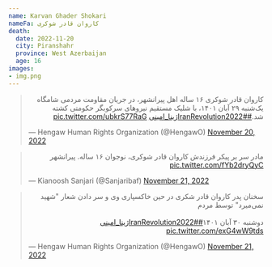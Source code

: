 ```yaml
---
name: Karvan Ghader Shokari
nameFa: کاروان قادر شوکری
death:
  date: 2022-11-20
  city: Piranshahr
  province: West Azerbaijan
  age: 16
images:
- img.png
---
```


<blockquote class="twitter-tweet"><p lang="fa" dir="rtl">کاروان قادر شوکری ۱۶ ساله اهل پیرانشهر، در جریان مقاومت مردمی شامگاه یک‌شنبه ۲۹ آبان ۱۴۰۱، با شلیک مستقیم نیروهای سرکوبگر حکومتی کشته شد.<a href="https://twitter.com/hashtag/IranRevolution2022?src=hash&amp;ref_src=twsrc%5Etfw">#IranRevolution2022</a><a href="https://twitter.com/hashtag/%DA%98%DB%8C%D9%86%D8%A7_%D8%A7%D9%85%DB%8C%D9%86%DB%8C?src=hash&amp;ref_src=twsrc%5Etfw">#ژینا_امینی</a> <a href="https://t.co/ubkrS77RaG">pic.twitter.com/ubkrS77RaG</a></p>&mdash; Hengaw Human Rights Organization (@HengawO) <a href="https://twitter.com/HengawO/status/1594394586566524928?ref_src=twsrc%5Etfw">November 20, 2022</a></blockquote> <script async src="https://platform.twitter.com/widgets.js" charset="utf-8"></script>

<blockquote class="twitter-tweet"><p lang="fa" dir="rtl">مادر سر بر پیکر فرزندش کاروان قادر شوکری، نوجوان ۱۶ ساله. پیرانشهر <a href="https://t.co/fYb2dryQyC">pic.twitter.com/fYb2dryQyC</a></p>&mdash; Kianoosh Sanjari (@Sanjaribaf) <a href="https://twitter.com/Sanjaribaf/status/1594593755922833412?ref_src=twsrc%5Etfw">November 21, 2022</a></blockquote> <script async src="https://platform.twitter.com/widgets.js" charset="utf-8"></script>

<blockquote class="twitter-tweet"><p lang="fa" dir="rtl">سخنان پدر کاروان قادر شکری در حین خاکسپاری وی و سر دادن شعار &quot;شهید نمی‌میرد&quot; توسط مردم<br><br>دوشنبه ۳۰ آبان ۱۴۰۱<a href="https://twitter.com/hashtag/IranRevolution2022?src=hash&amp;ref_src=twsrc%5Etfw">#IranRevolution2022</a><a href="https://twitter.com/hashtag/%DA%98%DB%8C%D9%86%D8%A7_%D8%A7%D9%85%DB%8C%D9%86%DB%8C?src=hash&amp;ref_src=twsrc%5Etfw">#ژینا_امینی</a> <a href="https://t.co/exG4wW9tds">pic.twitter.com/exG4wW9tds</a></p>&mdash; Hengaw Human Rights Organization (@HengawO) <a href="https://twitter.com/HengawO/status/1594637666867613696?ref_src=twsrc%5Etfw">November 21, 2022</a></blockquote> <script async src="https://platform.twitter.com/widgets.js" charset="utf-8"></script>